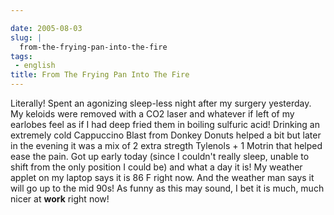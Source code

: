 ```yaml
---

date: 2005-08-03
slug: |
  from-the-frying-pan-into-the-fire
tags:
 - english
title: From The Frying Pan Into The Fire
---
```


Literally! Spent an agonizing sleep-less night after my surgery
yesterday. My keloids were removed with a CO2 laser and whatever if left
of my earlobes feel as if I had deep fried them in boiling sulfuric
acid! Drinking an extremely cold Cappuccino Blast from Donkey Donuts
helped a bit but later in the evening it was a mix of 2 extra stregth
Tylenols + 1 Motrin that helped ease the pain. Got up early today (since
I couldn't really sleep, unable to shift from the only position I could
be) and what a day it is! My weather applet on my laptop says it is 86 F
right now. And the weather man says it will go up to the mid 90s! As
funny as this may sound, I bet it is much, much nicer at **work** right
now!
